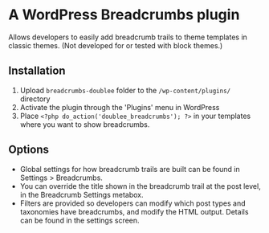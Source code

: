 # A WordPress Breadcrumbs plugin
Allows developers to easily add breadcrumb trails to theme templates in classic themes. (Not developed for or tested with block themes.)

## Installation

1. Upload `breadcrumbs-doublee` folder to the `/wp-content/plugins/` directory
2. Activate the plugin through the 'Plugins' menu in WordPress
3. Place `<?php do_action('doublee_breadcrumbs'); ?>` in your templates where you want to show breadcrumbs.

## Options

* Global settings for how breadcrumb trails are built can be found in Settings > Breadcrumbs.
* You can override the title shown in the breadcrumb trail at the post level, in the Breadcrumb Settings metabox.
* Filters are provided so developers can modify which post types and taxonomies have breadcrumbs, and modify the HTML output. Details can be found in the settings screen. 
